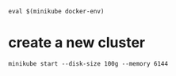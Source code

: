 ```
eval $(minikube docker-env)
```

# create a new cluster

```
minikube start --disk-size 100g --memory 6144
```
